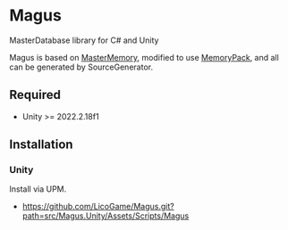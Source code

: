 # Magus
MasterDatabase library for C# and Unity

Magus is based on [MasterMemory](https://github.com/Cysharp/MasterMemory), modified to use [MemoryPack](https://github.com/Cysharp/MemoryPack#), and all can be generated by SourceGenerator.

## Required
* Unity >= 2022.2.18f1

## Installation
### Unity
Install via UPM.
* https://github.com/LicoGame/Magus.git?path=src/Magus.Unity/Assets/Scripts/Magus
